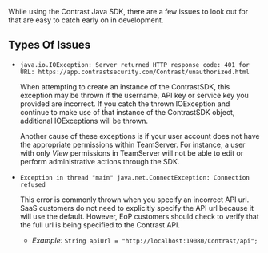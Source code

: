 <!--
title: "Troubleshooting Issues with Contrast Java SDK"
description: "Troubleshooting Issues with Contrast Java SDK"
tags: "troubleshoot Issues Github SDK Java"-->


While using the Contrast Java SDK, there are a few issues to look out for that are easy to catch early on in development. 


## Types Of Issues

* `java.io.IOException: Server returned HTTP response code: 401 for URL: https://app.contrastsecurity.com/Contrast/unauthorized.html`

	When attempting to create an instance of the ContrastSDK, this exception may be thrown if the username, API key or service key you provided are incorrect. 
	If you catch the thrown IOException and continue to make use of that instance of the ContrastSDK object, additional IOExceptions will be thrown.

	Another cause of these exceptions is if your user account does not have the appropriate permissions within TeamServer. For instance, a user with only *View* permissions in TeamServer will not be able to edit or perform administrative actions through the SDK. 


* `Exception in thread "main" java.net.ConnectException: Connection refused`

	This error is commonly thrown when you specify an incorrect API url. SaaS customers do not need to explicitly specify the API url because it will use the default. However, EoP customers should check to verify that the full url is being specified to the Contrast API. 

	* *Example:* `String apiUrl = "http://localhost:19080/Contrast/api";`

